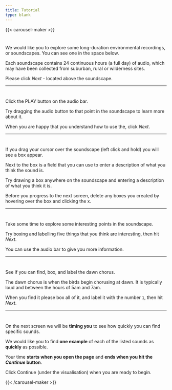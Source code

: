 ```yaml
---
title: Tutorial
type: blank
---
```


{{< carousel-maker >}} 

# 
We would like you to explore some long-duration environmental recordings, or soundscapes. You can see one in the space below.

Each soundscape contains 24 continuous hours (a full day) of audio, which may have been collected from suburban, rural or wilderness sites. 

Please click _Next_ - located above the soundscape.

---

# 
Click the PLAY button on the audio bar.

Try dragging the audio button to that point in the soundscape to learn more about it.

When you are happy that you understand how to use the, click _Next_.


---

# 
If you drag your cursor over the soundscape (left click and hold) you will see a box appear. 

Next to the box is a field that you can use to enter a description of what you think the sound is. 

Try drawing a box anywhere on the soundscape and entering a description of what you think it is.

Before you progress to the next screen, delete any boxes you created by hovering over the box and clicking the x.

---

# 

Take some time to explore some interesting points in the soundscape.

Try boxing and labelling five things that you think are interesting, then hit _Next_. 

You can use the audio bar to give you more information.

---

# 

See if you can find, box, and label the dawn chorus. 

The dawn chorus is when the birds begin chorusing at dawn. 
It is typically loud and between the hours of 5am and 7am. 

When you find it please box all of it, and label it with the number `1`, then hit _Next_.

---
# 

On the next screen we will be **timing you** to see how quickly you can find specific sounds.

We would like you to find **one example** of each of the listed sounds as **quickly** as possible.

Your time **starts when you open the page** and **ends when you hit the _Continue_ button**.

Click Continue (under the visualisation) when you are ready to begin.

{{< /carousel-maker >}}
